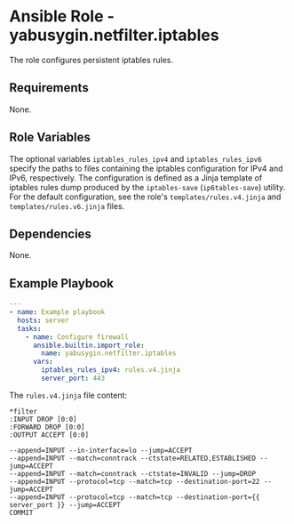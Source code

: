 Ansible Role - yabusygin.netfilter.iptables
===========================================

The role configures persistent iptables rules.

Requirements
------------

None.

Role Variables
--------------

The optional variables `iptables_rules_ipv4` and `iptables_rules_ipv6` specify
the paths to files containing the iptables configuration for IPv4 and IPv6,
respectively. The configuration is defined as a Jinja template of iptables rules
dump produced by the `iptables-save` (`ip6tables-save`) utility. For the default
configuration, see the role's `templates/rules.v4.jinja` and
`templates/rules.v6.jinja` files.

Dependencies
------------

None.

Example Playbook
----------------

```yaml
---
- name: Example playbook
  hosts: server
  tasks:
    - name: Configure firewall
      ansible.builtin.import_role:
        name: yabusygin.netfilter.iptables
      vars:
        iptables_rules_ipv4: rules.v4.jinja
        server_port: 443
```

The `rules.v4.jinja` file content:

```
*filter
:INPUT DROP [0:0]
:FORWARD DROP [0:0]
:OUTPUT ACCEPT [0:0]

--append=INPUT --in-interface=lo --jump=ACCEPT
--append=INPUT --match=conntrack --ctstate=RELATED,ESTABLISHED --jump=ACCEPT
--append=INPUT --match=conntrack --ctstate=INVALID --jump=DROP
--append=INPUT --protocol=tcp --match=tcp --destination-port=22 --jump=ACCEPT
--append=INPUT --protocol=tcp --match=tcp --destination-port={{ server_port }} --jump=ACCEPT
COMMIT
```
